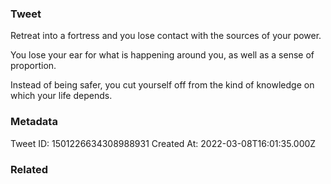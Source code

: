 ### Tweet
Retreat into a fortress and you lose contact with the sources of your power.

You lose your ear for what is happening around you, as well as a sense of proportion.

Instead of being safer, you cut yourself off from the kind of knowledge on which your life depends.

### Metadata
Tweet ID: 1501226634308988931
Created At: 2022-03-08T16:01:35.000Z

### Related

